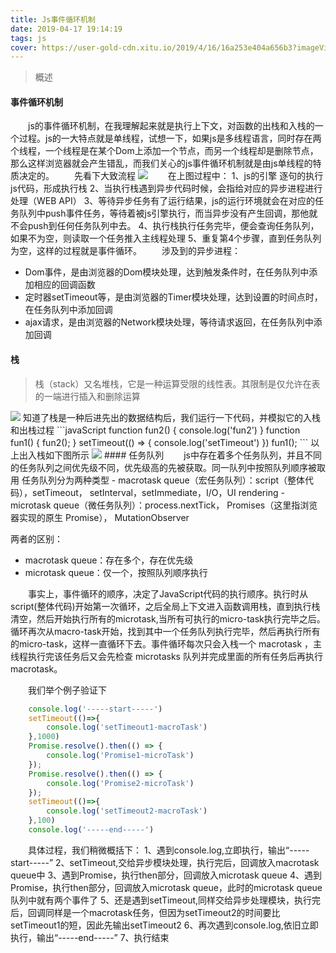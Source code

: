 ```yaml
---
title: Js事件循环机制
date: 2019-04-17 19:14:19
tags: js
cover: https://user-gold-cdn.xitu.io/2019/4/16/16a253e404a656b3?imageView2/1/w/1304/h/734/q/85/format/webp/interlace/1
---
```

> 概述

#### 事件循环机制
　　js的事件循环机制，在我理解起来就是执行上下文，对函数的出栈和入栈的一个过程。js的一大特点就是单线程，试想一下，如果js是多线程语言，同时存在两个线程，一个线程是在某个Dom上添加一个节点，而另一个线程却是删除节点，那么这样浏览器就会产生错乱，而我们关心的js事件循环机制就是由js单线程的特质决定的。
　　先看下大致流程
<img src="/img/img-05.png"/>
　　在上图过程中：
1、js的引擎 逐句的执行js代码，形成执行栈
2、当执行栈遇到异步代码时候，会指给对应的异步进程进行处理（WEB API）
3、等待异步任务有了运行结果，js的运行环境就会在对应的任务队列中push事件任务，等待着被js引擎执行，而当异步没有产生回调，那他就不会push到任何任务队列中去。
4、执行栈执行任务完毕，便会查询任务队列，如果不为空，则读取一个任务推入主线程处理
5、重复第4个步骤，直到任务队列为空，这样的过程就是事件循环。
　　涉及到的异步进程：
- Dom事件，是由浏览器的Dom模块处理，达到触发条件时，在任务队列中添加相应的回调函数
- 定时器setTimeout等，是由浏览器的Timer模块处理，达到设置的时间点时，在任务队列中添加回调
- ajax请求，是由浏览器的Network模块处理，等待请求返回，在任务队列中添加回调
#### 栈
> 栈（stack）又名堆栈，它是一种运算受限的线性表。其限制是仅允许在表的一端进行插入和删除运算

<img src="/img/img-06.png"/>
知道了栈是一种后进先出的数据结构后，我们运行一下代码，并模拟它的入栈和出栈过程
```javaScript
    function fun2() {
        console.log('fun2')
    }
    function fun1() {
        fun2();
    }
    setTimeout(() => {
        console.log('setTimeout')
    })
    fun1();
```
以上出入栈如下图所示
<img src="/img/img-07.png"/>
#### 任务队列
　　js中存在着多个任务队列，并且不同的任务队列之间优先级不同，优先级高的先被获取。同一队列中按照队列顺序被取用 任务队列分为两种类型
- macrotask queue（宏任务队列）：script（整体代码），setTimeout， setInterval，setImmediate，I/O，UI rendering
- microtask queue（微任务队列）：process.nextTick， Promises（这里指浏览器实现的原生 Promise）， MutationObserver

两者的区别：
- macrotask queue：存在多个，存在优先级
- microtask queue：仅一个，按照队列顺序执行

　　事实上，事件循环的顺序，决定了JavaScript代码的执行顺序。执行时从script(整体代码)开始第一次循环，之后全局上下文进入函数调用栈，直到执行栈清空，然后开始执行所有的microtask,当所有可执行的micro-task执行完毕之后。循环再次从macro-task开始，找到其中一个任务队列执行完毕，然后再执行所有的micro-task，这样一直循环下去。事件循环每次只会入栈一个 macrotask ，主线程执行完该任务后又会先检查 microtasks 队列并完成里面的所有任务后再执行 macrotask。


　　我们举个例子验证下
```javaScript
    console.log('-----start-----')
    setTimeout(()=>{
        console.log('setTimeout1-macroTask')
    },1000)
    Promise.resolve().then(() => {
        console.log('Promise1-microTask')
    });
    Promise.resolve().then(() => {
        console.log('Promise2-microTask')
    });
    setTimeout(()=>{
        console.log('setTimeout2-macroTask')
    },100)
    console.log('-----end-----')
```

　　具体过程，我们稍微概括下：
1、遇到console.log,立即执行，输出“-----start-----”
2、setTimeout,交给异步模块处理，执行完后，回调放入macrotask queue中
3、遇到Promise，执行then部分，回调放入microtask queue
4、遇到Promise，执行then部分，回调放入microtask queue，此时的microtask queue队列中就有两个事件了
5、还是遇到setTimeout,同样交给异步处理模块，执行完后，回调同样是一个macrotask任务，但因为setTimeout2的时间要比setTimeout1的短，因此先输出setTimeout2
6、再次遇到console.log,依旧立即执行，输出“-----end-----”
7、执行结束